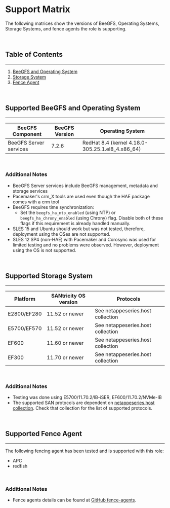 # Support Matrix
The following matrices show the versions of BeeGFS, Operating Systems, Storage Systems, and fence agents the role is
supporting.

<br>

## Table of Contents
------------
1. [BeeGFS and Operating System](#supported-beegfs-and-operating-system)
2. [Storage System](#supported-storage-system)
3. [Fence Agent](#supported-fence-agent)

<br>

<a name="supported-beegfs-and-operating-system"></a>
## Supported BeeGFS and Operating System
------------
| BeeGFS Component       | BeeGFS Version | Operating System                                 |
| ---------------------- |----------------|--------------------------------------------------|
| BeeGFS Server services | 7.2.6          | RedHat 8.4 (kernel 4.18.0-305.25.1.el8_4.x86_64) |

<br>

### Additional Notes
- BeeGFS Server services include BeeGFS management, metadata and storage services
- Pacemaker's crm_X tools are used even though the HAE package comes with a crm tool
- BeeGFS requires time synchronization:
    - Set the `beegfs_ha_ntp_enabled` (using NTP) or `beegfs_ha_chrony_enabled` (using Chrony) flag. Disable both of
      these flags if this requirement is already handled manually.
- SLES 15 and Ubuntu should work but was not tested, therefore, deployment using the OSes are not supported.
- SLES 12 SP4 (non-HAE) with Pacemaker and Corosync was used for limited testing and no problems were observed.
  However, deployment using the OS is not supported.

<br>

<a name="supported-storage-system"></a>
## Supported Storage System
------------
| Platform     | SANtricity OS version | Protocols                         |
| -------------| --------------------- | --------------------------------- |
| E2800/EF280  | 11.52 or newer        | See netappeseries.host collection |
| E5700/EF570  | 11.52 or newer        | See netappeseries.host collection |
| EF600        | 11.60 or newer        | See netappeseries.host collection |
| EF300        | 11.70 or newer        | See netappeseries.host collection |

<br>

### Additional Notes
- Testing was done using E5700/11.70.2/IB-iSER, EF600/11.70.2/NVMe-IB
- The supported SAN protocols are dependent on [netappeseries.host collection](https://galaxy.ansible.com/netapp_eseries/host).
  Check that collection for the list of supported protocols.

<br>

<a name="supported-fence-agent"></a>
## Supported Fence Agent
------------
The following fencing agent has been tested and is supported with this role:
- APC
- redfish

<br>

### Additional Notes
- Fence agents details can be found at [GitHub fence-agents](https://github.com/ClusterLabs/fence-agents).